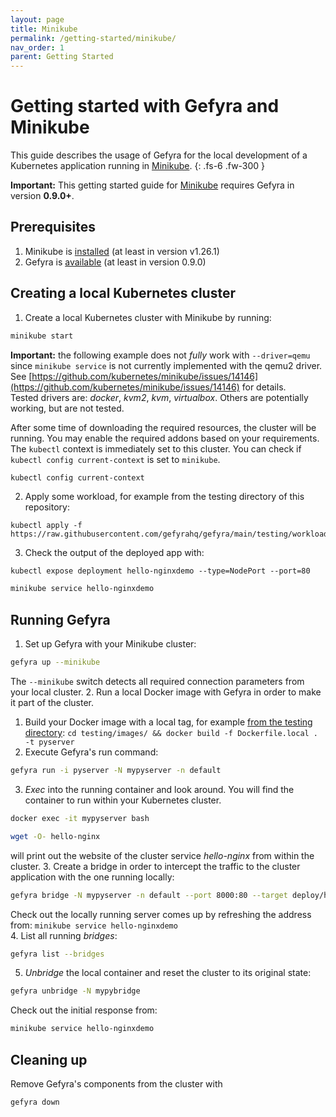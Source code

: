 ```yaml
---
layout: page
title: Minikube
permalink: /getting-started/minikube/
nav_order: 1
parent: Getting Started
---
```

# Getting started with Gefyra and Minikube
This guide describes the usage of Gefyra for the local development of a Kubernetes
application running in [Minikube](https://minikube.sigs.k8s.io/).
{: .fs-6 .fw-300 }

**Important:** This getting started guide for [Minikube](https://minikube.sigs.k8s.io/) requires Gefyra in version **0.9.0+**.

## Prerequisites
1. Minikube is [installed](https://minikube.sigs.k8s.io/docs/start/) (at least in version v1.26.1)
2. Gefyra is [available](https://gefyra.dev/installation) (at least in version 0.9.0)


## Creating a local Kubernetes cluster
1. Create a local Kubernetes cluster with Minikube by running:  
```bash
minikube start
```  
**Important:** the following example does not _fully_ work with `--driver=qemu` since `minikube service` is not currently 
implemented with the qemu2 driver. See [https://github.com/kubernetes/minikube/issues/14146](https://github.com/kubernetes/minikube/issues/14146) for details.   
Tested drivers are: _docker_, _kvm2_, _kvm_, _virtualbox_. Others are potentially working, but are not tested.

After some time of downloading the required resources, the cluster will be running. You may enable the required 
addons based on your requirements. The `kubectl` context is immediately set to this cluster. You can check if 
`kubectl config current-context` is set to `minikube`.
```sh
kubectl config current-context
```

2. Apply some workload, for example from the testing directory of this repository:  
```
kubectl apply -f https://raw.githubusercontent.com/gefyrahq/gefyra/main/testing/workloads/hello.yaml
```
3. Check the output of the deployed app with:
```
kubectl expose deployment hello-nginxdemo --type=NodePort --port=80
```
```sh
minikube service hello-nginxdemo
```

## Running Gefyra
1. Set up Gefyra with your Minikube cluster:
```sh
gefyra up --minikube
```  
The `--minikube` switch detects all required connection parameters from your local cluster.
2. Run a local Docker image with Gefyra in order to  make it part of the cluster.
   1. Build your Docker image with a local tag, for example [from the testing directory](https://github.com/gefyrahq/gefyra/tree/main/testing):
   `cd testing/images/ && docker build -f Dockerfile.local . -t pyserver`
   2. Execute Gefyra's run command:    
```sh
gefyra run -i pyserver -N mypyserver -n default
```
   3. _Exec_ into the running container and look around. You will find the container to run within your Kubernetes cluster.  
```sh
docker exec -it mypyserver bash
```
```sh
wget -O- hello-nginx
```
 will print out the website of the cluster service _hello-nginx_ from within the cluster.
3. Create a bridge in order to intercept the traffic to the cluster application with the one running locally:    
```sh
gefyra bridge -N mypyserver -n default --port 8000:80 --target deploy/hello-nginxdemo/hello-nginx
``` 
Check out the locally running server comes up by refreshing the address from: `minikube service hello-nginxdemo`  
4. List all running _bridges_:  
```sh
gefyra list --bridges
```
5. _Unbridge_ the local container and reset the cluster to its original state: 
```sh
gefyra unbridge -N mypybridge
```
Check out the initial response from: 
```sh
minikube service hello-nginxdemo
```

## Cleaning up
Remove Gefyra's components from the cluster with
```sh
gefyra down
```
